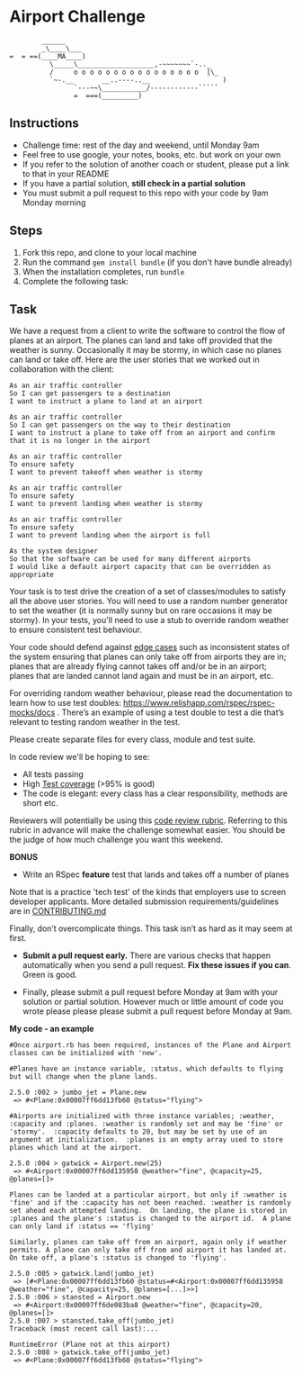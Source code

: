 Airport Challenge
=================

```
        ______
        _\____\___
=  = ==(____MA____)
          \_____\___________________,-~~~~~~~`-.._
          /     o o o o o o o o o o o o o o o o  |\_
          `~-.__       __..----..__                  )
                `---~~\___________/------------`````
                =  ===(_________)

```

Instructions
---------

* Challenge time: rest of the day and weekend, until Monday 9am
* Feel free to use google, your notes, books, etc. but work on your own
* If you refer to the solution of another coach or student, please put a link to that in your README
* If you have a partial solution, **still check in a partial solution**
* You must submit a pull request to this repo with your code by 9am Monday morning

Steps
-------

1. Fork this repo, and clone to your local machine
2. Run the command `gem install bundle` (if you don't have bundle already)
3. When the installation completes, run `bundle`
4. Complete the following task:

Task
-----

We have a request from a client to write the software to control the flow of planes at an airport. The planes can land and take off provided that the weather is sunny. Occasionally it may be stormy, in which case no planes can land or take off.  Here are the user stories that we worked out in collaboration with the client:

```
As an air traffic controller
So I can get passengers to a destination
I want to instruct a plane to land at an airport

As an air traffic controller
So I can get passengers on the way to their destination
I want to instruct a plane to take off from an airport and confirm that it is no longer in the airport

As an air traffic controller
To ensure safety
I want to prevent takeoff when weather is stormy

As an air traffic controller
To ensure safety
I want to prevent landing when weather is stormy

As an air traffic controller
To ensure safety
I want to prevent landing when the airport is full

As the system designer
So that the software can be used for many different airports
I would like a default airport capacity that can be overridden as appropriate
```

Your task is to test drive the creation of a set of classes/modules to satisfy all the above user stories. You will need to use a random number generator to set the weather (it is normally sunny but on rare occasions it may be stormy). In your tests, you'll need to use a stub to override random weather to ensure consistent test behaviour.

Your code should defend against [edge cases](http://programmers.stackexchange.com/questions/125587/what-are-the-difference-between-an-edge-case-a-corner-case-a-base-case-and-a-b) such as inconsistent states of the system ensuring that planes can only take off from airports they are in; planes that are already flying cannot takes off and/or be in an airport; planes that are landed cannot land again and must be in an airport, etc.

For overriding random weather behaviour, please read the documentation to learn how to use test doubles: https://www.relishapp.com/rspec/rspec-mocks/docs . There’s an example of using a test double to test a die that’s relevant to testing random weather in the test.

Please create separate files for every class, module and test suite.

In code review we'll be hoping to see:

* All tests passing
* High [Test coverage](https://github.com/makersacademy/course/blob/master/pills/test_coverage.md) (>95% is good)
* The code is elegant: every class has a clear responsibility, methods are short etc.

Reviewers will potentially be using this [code review rubric](docs/review.md).  Referring to this rubric in advance will make the challenge somewhat easier.  You should be the judge of how much challenge you want this weekend.

**BONUS**

* Write an RSpec **feature** test that lands and takes off a number of planes

Note that is a practice 'tech test' of the kinds that employers use to screen developer applicants.  More detailed submission requirements/guidelines are in [CONTRIBUTING.md](CONTRIBUTING.md)

Finally, don’t overcomplicate things. This task isn’t as hard as it may seem at first.

* **Submit a pull request early.**  There are various checks that happen automatically when you send a pull request.  **Fix these issues if you can**.  Green is good.

* Finally, please submit a pull request before Monday at 9am with your solution or partial solution.  However much or little amount of code you wrote please please please submit a pull request before Monday at 9am.

**My code - an example**

```
#Once airport.rb has been required, instances of the Plane and Airport classes can be initialized with 'new'.

#Planes have an instance variable, :status, which defaults to flying but will change when the plane lands.

2.5.0 :002 > jumbo_jet = Plane.new
 => #<Plane:0x00007ff6dd13fb60 @status="flying">

#Airports are initialized with three instance variables; :weather, :capacity and :planes. :weather is randomly set and may be 'fine' or 'stormy'.  :capacity defaults to 20, but may be set by use of an argument at initialization.  :planes is an empty array used to store planes which land at the airport.

2.5.0 :004 > gatwick = Airport.new(25)
 => #<Airport:0x00007ff6dd135958 @weather="fine", @capacity=25, @planes=[]>

Planes can be landed at a particular airport, but only if :weather is 'fine' and if the :capacity has not been reached. :weather is randomly set ahead each attempted landing.  On landing, the plane is stored in :planes and the plane's :status is changed to the airport id.  A plane can only land if :status == 'flying'

Similarly, planes can take off from an airport, again only if weather permits. A plane can only take off from and airport it has landed at.  On take off, a plane's :status is changed to 'flying'.  

2.5.0 :005 > gatwick.land(jumbo_jet)
 => [#<Plane:0x00007ff6dd13fb60 @status=#<Airport:0x00007ff6dd135958 @weather="fine", @capacity=25, @planes=[...]>>]
2.5.0 :006 > stansted = Airport.new
 => #<Airport:0x00007ff6de083ba8 @weather="fine", @capacity=20, @planes=[]>
2.5.0 :007 > stansted.take_off(jumbo_jet)
Traceback (most recent call last):...
        
RuntimeError (Plane not at this airport)
2.5.0 :008 > gatwick.take_off(jumbo_jet)
 => #<Plane:0x00007ff6dd13fb60 @status="flying">
```
